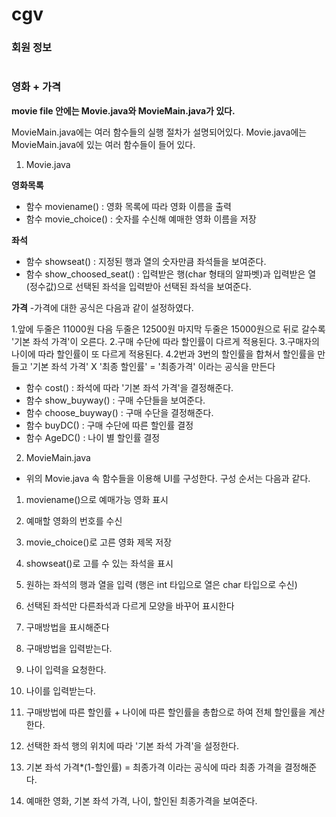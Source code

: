 # cgv

### 회원 정보
```

```

### 영화 + 가격

**movie file 안에는 Movie.java와 MovieMain.java가 있다.**

MovieMain.java에는 여러 함수들의 실행 절차가 설명되어있다.
Movie.java에는 MovieMain.java에 있는 여러 함수들이 들어 있다.


1. Movie.java

  **영화목록**
  + 함수 moviename() : 영화 목록에 따라 영화 이름을 출력
  + 함수 movie_choice() : 숫자를 수신해 예매한 영화 이름을 저장
  
  **좌석**
  - 함수 showseat() : 지정된 행과 열의 숫자만큼 좌석들을 보여준다. 
  - 함수 show_choosed_seat() : 입력받은 행(char 형태의 알파벳)과 입력받은 열(정수값)으로 선택된 좌석을 입력받아 선택된 좌석을 보여준다.
  
  **가격**
  -가격에 대한 공식은 다음과 같이 설정하였다.
  
  1.앞에 두줄은 11000원 다음 두줄은 12500원 마지막 두줄은 15000원으로 뒤로 갈수록 '기본 좌석 가격'이 오른다.
  2.구매 수단에 따라 할인률이 다르게 적용된다.
  3.구매자의 나이에 따라 할인률이 또 다르게 적용된다.
  4.2번과 3번의 할인률을 합쳐서 할인률을 만들고 '기본 좌석 가격' X '최종 할인률' = '최종가격' 이라는 공식을 만든다
  
  - 함수 cost() : 좌석에 따라 '기본 좌석 가격'을 결정해준다.
  - 함수 show_buyway() : 구매 수단들을 보여준다.
  - 함수 choose_buyway() : 구매 수단을 결정해준다.
  - 함수 buyDC() : 구매 수단에 따른 할인률 결정
  - 함수 AgeDC() : 나이 별 할인률 결정


2. MovieMain.java
  - 위의 Movie.java 속 함수들을 이용해 UI를 구성한다. 구성 순서는 다음과 같다.
  
  1. moviename()으로 예매가능 영화 표시
  2. 예매할 영화의 번호를 수신
  3. movie_choice()로 고른 영화 제목 저장
  
  4. showseat()로 고를 수 있는 좌석을 표시
  5. 원하는 좌석의 행과 열을 입력 (행은 int 타입으로 열은 char 타입으로 수신)
  6. 선택된 좌석만 다른좌석과 다르게 모양을 바꾸어 표시한다
  
  7. 구매방법을 표시해준다
  8. 구매방법을 입력받는다.
  9. 나이 입력을 요청한다.
  10. 나이를 입력받는다.
  11. 구매방법에 따른 할인률 + 나이에 따른 할인률을 총합으로 하여 전체 할인률을 계산한다.
  12. 선택한 좌석 행의 위치에 따라 '기본 좌석 가격'을 설정한다.
  13. 기본 좌석 가격*(1-할인률) = 최종가격  이라는 공식에 따라 최종 가격을 결정해준다.
  14. 예매한 영화, 기본 좌석 가격, 나이, 할인된 최종가격을 보여준다.
